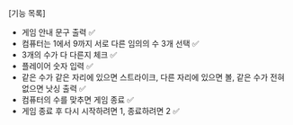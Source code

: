  [기능 목록]
 - 게임 안내 문구 출력 :white_check_mark:
 - 컴퓨터는 1에서 9까지 서로 다른 임의의 수 3개 선택 :white_check_mark:
 - 3개의 수가 다 다른지 체크 :white_check_mark:
 - 플레이어 숫자 입력 :white_check_mark:
 - 같은 수가 같은 자리에 있으면 스트라이크, 다른 자리에 있으면 볼, 같은 수가 전혀 없으면 낫싱 출력 :white_check_mark:
 - 컴퓨터의 수를 맞추면 게임 종료 :white_check_mark:
 - 게임 종료 후 다시 시작하려면 1, 종료하려면 2 :white_check_mark: